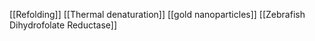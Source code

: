 [[Refolding]]
[[Thermal denaturation]]
[[gold nanoparticles]]
[[Zebrafish Dihydrofolate Reductase]]
